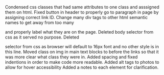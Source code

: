 Condensed css classes that had same attributes to one class and asssigned them on html.
Fixed button in header to properly go to paragraph in page by assigning correct link ID.
Change many div tags to other html semantic names to get away from too many <div> and properly label what they are on the page. 
Deleted body selector from css as it served no purpose.
Deleted <p> selector from css as browser will default to 16px font and no other style is in this line.
Moved class on img in main text blocks to before the links so that it was more clear what class they were in. 
Added spacing and fixed indentions in order to make code more readable.
Added alt tags to photos to allow for hover accessibility 
Added a notes to each element for clarification.